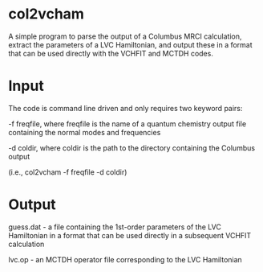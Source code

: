 # col2vcham
A simple program to parse the output of a Columbus
MRCI calculation, extract the parameters of a LVC
Hamiltonian, and output these in a format that can be
used directly with the VCHFIT and MCTDH codes.

# Input
The code is command line driven and only requires two keyword pairs:

-f freqfile, where freqfile is the name of a quantum chemistry output
             file containing the normal modes and frequencies

-d coldir,   where coldir is the path to the directory containing the
             Columbus output

(i.e., col2vcham -f freqfile -d coldir)

# Output
guess.dat - a file containing the 1st-order parameters of the LVC
            Hamiltonian in a format that can be used directly in a
            subsequent VCHFIT calculation

lvc.op    - an MCTDH operator file corresponding to the LVC
            Hamiltonian
